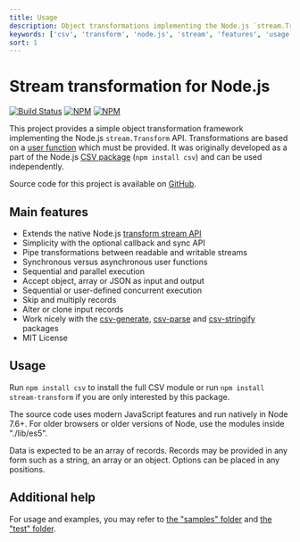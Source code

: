 ```yaml
---
title: Usage
description: Object transformations implementing the Node.js `stream.Transform` API
keywords: ['csv', 'transform', 'node.js', 'stream', 'features', 'usage']
sort: 1
---
```


# Stream transformation for Node.js

[![Build Status](https://img.shields.io/github/actions/workflow/status/adaltas/node-csv/nodejs.yml?branch=master)](https://github.com/adaltas/node-csv/actions)
[![NPM](https://img.shields.io/npm/dm/stream-transform)](https://www.npmjs.com/package/stream-transform)
[![NPM](https://img.shields.io/npm/v/stream-transform)](https://www.npmjs.com/package/stream-transform)

This project provides a simple object transformation framework implementing the Node.js `stream.Transform` API. Transformations are based on a [user function](/transform/user_function/) which must be provided. It was originally developed as a part of the Node.js [CSV package](https://github.com/adaltas/node-csv) (`npm install csv`) and can be used independently.

Source code for this project is available on [GitHub](https://github.com/adaltas/node-csv/tree/master/packages/stream-transform).

## Main features

* Extends the native Node.js [transform stream API](http://nodejs.org/api/stream.html#stream_class_stream_transform)
* Simplicity with the optional callback and sync API
* Pipe transformations between readable and writable streams
* Synchronous versus asynchronous user functions
* Sequential and parallel execution
* Accept object, array or JSON as input and output
* Sequential or user-defined concurrent execution
* Skip and multiply records
* Alter or clone input records
* Work nicely with the [csv-generate](/generate/), [csv-parse](/parse/) and [csv-stringify](/stringify/) packages
* MIT License

## Usage

Run `npm install csv` to install the full CSV module or run `npm install stream-transform` if you are only interested by this package.

The source code uses modern JavaScript features and run natively in Node 7.6+. For older browsers or older versions of Node, use the modules inside "./lib/es5".

Data is expected to be an array of records. Records may be provided in any form such as a string, an array or an object. Options can be placed in any positions.

## Additional help

For usage and examples, you may refer to
[the "samples" folder](https://github.com/adaltas/node-csv/tree/master/packages/stream-transform/samples) and [the "test" folder](https://github.com/adaltas/node-csv/tree/master/packages/stream-transform/test).
